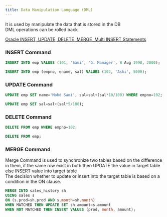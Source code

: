 ```yaml
---
title: Data Manipulation Language (DML)
---
```


It is used by manipulate the data that is stored in the DB  
DML operations can be rolled back

[Oracle INSERT, UPDATE, DELETE, MERGE, Multi INSERT Statements](https://www.oracle-dba-online.com/sql/insert_update_delete_merge.htm)

### INSERT Command

````sql
INSERT INTO emp VALUES (101, 'Sami', 'G. Manager', 8 Aug 1998, 2000);

INSERT INTO emp (empno, ename, sal) VALUES (102, 'Ashi', 5000);
````

### UPDATE Command

````sql
UPDATE emp SET name='Mohd Sami', sal=sal+(sal*10/100) WHERE empno=102;

UPDATE emp SET sal=sal+(sal*5/100);
````

### DELETE Command

````sql
DELETE FROM emp WHERE empno=102;

DELETE FROM emp;
````

### MERGE Command

Merge Command is used to synchronize two tables based on the difference in them, if the same row exist in both then UPDATE the value in target table else INSERT value into target table  
The decision whether to update or insert into the target table is based on a condition in the ON clause.

````sql
MERGE INTO sales_history sh
USING sales s
ON (s.prod=sh.prod AND s.month=sh.month)
WHEN MATCHED THEN UPDATE SET sh.amount=s.amount
WHEN NOT MATCHED THEN INSERT VALUES (prod, month, amount);
````